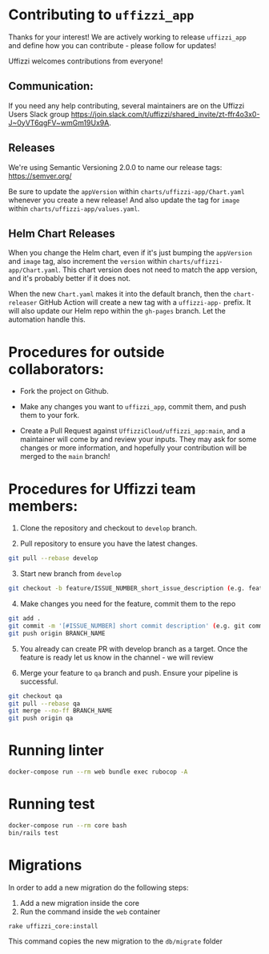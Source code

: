 # Contributing to `uffizzi_app`

Thanks for your interest! We are actively working to release `uffizzi_app` and define how you can contribute - please follow for updates!

Uffizzi welcomes contributions from everyone!

## Communication:

If you need any help contributing, several maintainers are on the Uffizzi Users Slack group https://join.slack.com/t/uffizzi/shared_invite/zt-ffr4o3x0-J~0yVT6qgFV~wmGm19Ux9A.

## Releases

We're using Semantic Versioning 2.0.0 to name our release tags: https://semver.org/

Be sure to update the `appVersion` within `charts/uffizzi-app/Chart.yaml` whenever you create a new release! And also update the tag for `image` within `charts/uffizzi-app/values.yaml`.

## Helm Chart Releases

When you change the Helm chart, even if it's just bumping the `appVersion` and `image` tag, also increment the `version` within `charts/uffizzi-app/Chart.yaml`.  This chart version does not need to match the app version, and it's probably better if it does not.

When the new `Chart.yaml` makes it into the default branch, then the `chart-releaser` GitHub Action will create a new tag with a `uffizzi-app-` prefix. It will also update our Helm repo within the `gh-pages` branch. Let the automation handle this.

# Procedures for outside collaborators:

- Fork the project on Github.

- Make any changes you want to `uffizzi_app`, commit them, and push them to your fork.

- Create a Pull Request against `UffizziCloud/uffizzi_app:main`, and a maintainer will come by and review your inputs. They may ask for some changes or more information, and hopefully your contribution will be merged to the `main` branch!

# Procedures for Uffizzi team members:

1. Clone the repository and checkout to `develop` branch.

2. Pull repository to ensure you have the latest changes.

```bash
git pull --rebase develop
```

3. Start new branch from `develop`

```bash
git checkout -b feature/ISSUE_NUMBER_short_issue_description (e.g. feature/53_add_domain_settings)
```

4. Make changes you need for the feature, commit them to the repo

```bash
git add .
git commit -m '[#ISSUE_NUMBER] short commit description' (e.g. git commit -m '[#53] added domain settings')
git push origin BRANCH_NAME
```

5. You already can create PR with develop branch as a target. Once the feature is ready let us know in the channel - we will review

6. Merge your feature to `qa` branch and push. Ensure your pipeline is successful.

```bash
git checkout qa
git pull --rebase qa
git merge --no-ff BRANCH_NAME
git push origin qa
```

# Running linter

```bash
docker-compose run --rm web bundle exec rubocop -A
```

# Running test

```bash
docker-compose run --rm core bash
bin/rails test
```

# Migrations

In order to add a new migration do the following steps:

1. Add a new migration inside the core
2. Run the command inside the `web` container

```bash
rake uffizzi_core:install
```

This command copies the new migration to the `db/migrate` folder
